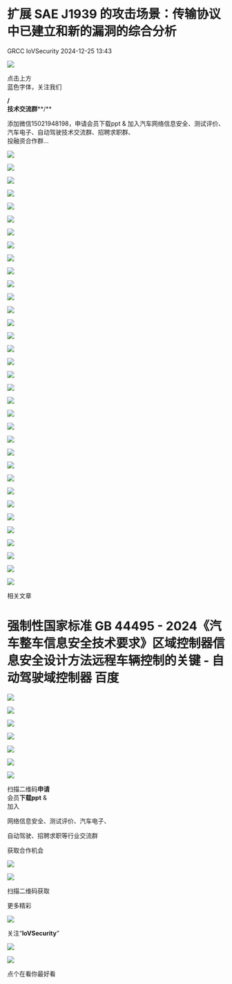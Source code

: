#  扩展 SAE J1939 的攻击场景：传输协议中已建立和新的漏洞的综合分析   
GRCC  IoVSecurity   2024-12-25 13:43  
  
![](https://mmbiz.qpic.cn/mmbiz_gif/CQb4KERYG3QA0ezCCjgRONQvXCf3wka7je04trwIyMqsDUWBubpwfiahXImiaoia7NnueGomOO28vicSZ5wEFFTa1Q/640?wx_fmt=gif "")  
  
点击上方  
蓝色字体，关注我们  
  
**/**  
**技术交流群****/**  
  
添加微信15021948198，申请会员下载ppt & 加入汽车网络信息安全、测试评价、汽车电子、自动驾驶技术交流群、招聘求职群、  
投融资合作群...  
  
![](https://mmbiz.qpic.cn/mmbiz_jpg/uTSIm9RGwm3WHjwo9D3wgRDj46bIFwfHqsCeIibjYzK7ia7puWNnlXDRJoGP98rykocPTIjugWKbVR7Nl72SHleg/640?wx_fmt=jpeg&from=appmsg "")  
  
![](https://mmbiz.qpic.cn/mmbiz_jpg/uTSIm9RGwm3WHjwo9D3wgRDj46bIFwfHSxggx7EKZNwgDC7u3faTia3c1YicMSAibhqpoSNGAXfgW5jSjSaPhgRaQ/640?wx_fmt=jpeg&from=appmsg "")  
  
![](https://mmbiz.qpic.cn/mmbiz_jpg/uTSIm9RGwm3WHjwo9D3wgRDj46bIFwfHML1o5KknKxQYhavDV0SLicNlL746KZhr3JGicFzv98q5WjMB2X69pudw/640?wx_fmt=jpeg&from=appmsg "")  
  
![](https://mmbiz.qpic.cn/mmbiz_jpg/uTSIm9RGwm3WHjwo9D3wgRDj46bIFwfHUo9eBfU1qOIjyJLO1neflibZWozribxriaC89z5M6aibdoHicCAUbVwU2Wg/640?wx_fmt=jpeg&from=appmsg "")  
  
![](https://mmbiz.qpic.cn/mmbiz_jpg/uTSIm9RGwm3WHjwo9D3wgRDj46bIFwfHZEZsv9CbLzSMWHgHXZh3aTWbL92wiaY7NOZgjVxKyQiciadKAYMFnS7rg/640?wx_fmt=jpeg&from=appmsg "")  
  
![](https://mmbiz.qpic.cn/mmbiz_jpg/uTSIm9RGwm3WHjwo9D3wgRDj46bIFwfHcxWJ1ibRibGrib7CMDVuHibC7d7QJuP7m8NSccrd0Q7rG4an7ETgqtsWjw/640?wx_fmt=jpeg&from=appmsg "")  
  
![](https://mmbiz.qpic.cn/mmbiz_jpg/uTSIm9RGwm3WHjwo9D3wgRDj46bIFwfHibttDViaaFBQoxgMZy2kzlyIBwCHNhSrp26HfNYd7B4bpBKNK7RPR2Wg/640?wx_fmt=jpeg&from=appmsg "")  
  
![](https://mmbiz.qpic.cn/mmbiz_jpg/uTSIm9RGwm3WHjwo9D3wgRDj46bIFwfHcLY1hrk51A47eGrdLZRYAicFJ2DbBNNSTnq4oI3icwF3ibVKku55o2k8A/640?wx_fmt=jpeg&from=appmsg "")  
  
![](https://mmbiz.qpic.cn/mmbiz_jpg/uTSIm9RGwm3WHjwo9D3wgRDj46bIFwfHIroibjdYgXs1adWIEYMAOWtaaR1bbW9Eh8SGpK1knPickPXAg3zDz7pA/640?wx_fmt=jpeg&from=appmsg "")  
  
![](https://mmbiz.qpic.cn/mmbiz_jpg/uTSIm9RGwm3WHjwo9D3wgRDj46bIFwfH2fv9ql6r2yzpU5jYZDBODGUQvGtkMYUXJodf6Ug5HnRS2jA0ZJjJFw/640?wx_fmt=jpeg&from=appmsg "")  
  
![](https://mmbiz.qpic.cn/mmbiz_jpg/uTSIm9RGwm3WHjwo9D3wgRDj46bIFwfH0N5ZhMtDWQxD0nvbwKAOCNOyqhuYn05m3IugpveN966SXCIS1Ixu4g/640?wx_fmt=jpeg&from=appmsg "")  
  
![](https://mmbiz.qpic.cn/mmbiz_jpg/uTSIm9RGwm3WHjwo9D3wgRDj46bIFwfHlvHyib4FQClBFO0eB4IoveYXicy08XBjjhurQH1aqJhprrFyUvvmgUsA/640?wx_fmt=jpeg&from=appmsg "")  
  
![](https://mmbiz.qpic.cn/mmbiz_jpg/uTSIm9RGwm3WHjwo9D3wgRDj46bIFwfHN5WUTibuFHiaSCZMXUWSr6lBKyXVq2uC8EILHhibSAjvlTmUbF5c3FkFw/640?wx_fmt=jpeg&from=appmsg "")  
  
![](https://mmbiz.qpic.cn/mmbiz_jpg/uTSIm9RGwm3WHjwo9D3wgRDj46bIFwfHsjKxbSMQiaI2D293qq635xTkGVDUNOZRk0FMm68bK3GzlaHKCMPZGdw/640?wx_fmt=jpeg&from=appmsg "")  
  
![](https://mmbiz.qpic.cn/mmbiz_jpg/uTSIm9RGwm3WHjwo9D3wgRDj46bIFwfHNUOiaYaABuW2YrkLbsQ7gkt1HvaoT6HEHHXMcefkib6LaCePSFZH4Qgg/640?wx_fmt=jpeg&from=appmsg "")  
  
![](https://mmbiz.qpic.cn/mmbiz_jpg/uTSIm9RGwm3WHjwo9D3wgRDj46bIFwfH8Jy7L9yvicO6q7UZH8TmBdhSXicdOUFxN03vfcKvzSrzib0IT2icicGuOew/640?wx_fmt=jpeg&from=appmsg "")  
  
![](https://mmbiz.qpic.cn/mmbiz_jpg/uTSIm9RGwm3WHjwo9D3wgRDj46bIFwfHXgt011CwrNUx1xswokzgAc5yJIqEYCwFyo9WjSTicubK6536LyXnINA/640?wx_fmt=jpeg&from=appmsg "")  
  
![](https://mmbiz.qpic.cn/mmbiz_jpg/uTSIm9RGwm3WHjwo9D3wgRDj46bIFwfHJCFrTjdia6VscxH48yRMQMicXhPpCHE6bicozFsXeKdZwZ0Q19Z1q5vtQ/640?wx_fmt=jpeg&from=appmsg "")  
  
![](https://mmbiz.qpic.cn/mmbiz_jpg/uTSIm9RGwm3WHjwo9D3wgRDj46bIFwfHQ5xwxboffhXk51icqvCCiazJedcY7zKu0ePgtiaV0L4lYGfWhlatYPpQg/640?wx_fmt=jpeg&from=appmsg "")  
  
![](https://mmbiz.qpic.cn/mmbiz_jpg/uTSIm9RGwm3WHjwo9D3wgRDj46bIFwfHcYBU4XokhvWkzRkuibHic4UzOhWUgibMcKhyMTyOzt5aUia7fzUCHo90BQ/640?wx_fmt=jpeg&from=appmsg "")  
  
![](https://mmbiz.qpic.cn/mmbiz_jpg/uTSIm9RGwm3WHjwo9D3wgRDj46bIFwfHtDw5QoVicQupfWRNx8ia05DIYBbia6HwyzeFymVicUNe82qp9w4kvLGycw/640?wx_fmt=jpeg&from=appmsg "")  
  
![](https://mmbiz.qpic.cn/mmbiz_jpg/uTSIm9RGwm3WHjwo9D3wgRDj46bIFwfHtI6ZqZKFxxffaJvGbxC5OqJhN0DSBxCECMk9XlTCp8ibeFv8x8512Sw/640?wx_fmt=jpeg&from=appmsg "")  
  
![](https://mmbiz.qpic.cn/mmbiz_jpg/uTSIm9RGwm3WHjwo9D3wgRDj46bIFwfHobtlWiaLIiaxibqIf6UJ9ibaDY3TdAXRW7qaDPbEVebWuB0NUnia0QUrMFg/640?wx_fmt=jpeg&from=appmsg "")  
  
![](https://mmbiz.qpic.cn/mmbiz_jpg/uTSIm9RGwm3WHjwo9D3wgRDj46bIFwfHz0dkZ14sy1ztrBVGnZh4tibVB57yXR8ApqicOXpebpokJpLDWczG5Jqg/640?wx_fmt=jpeg&from=appmsg "")  
  
![](https://mmbiz.qpic.cn/mmbiz_jpg/uTSIm9RGwm3WHjwo9D3wgRDj46bIFwfHtoTCbg6nXkClQ5W9ic0ZkeQBfI3e9ydCSXmypweBdACZMb8LdsFxiaUA/640?wx_fmt=jpeg&from=appmsg "")  
  
![](https://mmbiz.qpic.cn/mmbiz_jpg/uTSIm9RGwm3WHjwo9D3wgRDj46bIFwfHW9dcRl483dDbnfsetSf6giaYl1mO0nqycP2ZNWX5qb6S9pOibuApeiaEA/640?wx_fmt=jpeg&from=appmsg "")  
  
![](https://mmbiz.qpic.cn/mmbiz_jpg/uTSIm9RGwm3WHjwo9D3wgRDj46bIFwfH1RicuqichkyibH3QCskd4p1xomXFX1iclibHYNIp4nEY2hahiaic5XGEK4LEg/640?wx_fmt=jpeg&from=appmsg "")  
  
![](https://mmbiz.qpic.cn/mmbiz_jpg/uTSIm9RGwm3WHjwo9D3wgRDj46bIFwfHCcMsmVIlNR7ib54R2m6j8TKkRRPdVibibEg65lWN8wPX4h2c2RcsIlicPw/640?wx_fmt=jpeg&from=appmsg "")  
  
![](https://mmbiz.qpic.cn/mmbiz_jpg/uTSIm9RGwm3WHjwo9D3wgRDj46bIFwfHtk3L83GTup43CUg9G4RAg2JQMxnzYibX78MVRNoLpPwEgtrRd03ib5Kw/640?wx_fmt=jpeg&from=appmsg "")  
  
![](https://mmbiz.qpic.cn/mmbiz_jpg/uTSIm9RGwm3WHjwo9D3wgRDj46bIFwfHmKvUSXoBH69fSYiaeMjUlibwXtGYXTibLnjmudPRsicbQg82R4WUnVNsTw/640?wx_fmt=jpeg&from=appmsg "")  
  
![](https://mmbiz.qpic.cn/mmbiz_jpg/uTSIm9RGwm3WHjwo9D3wgRDj46bIFwfHyLSBQyfnbO27DqDpA3ZwA3UM2Unwib0MC8EZ7Mia8uUvbgpfaZ5CaHzg/640?wx_fmt=jpeg&from=appmsg "")  
  
![](https://mmbiz.qpic.cn/mmbiz_jpg/uTSIm9RGwm3WHjwo9D3wgRDj46bIFwfHN8AicCop0ADP6a33CPtAZbMY9JVd6D1s3GURld0KeHicibN2hxZibyPvoQ/640?wx_fmt=jpeg&from=appmsg "")  
  
![](https://mmbiz.qpic.cn/mmbiz_jpg/uTSIm9RGwm3WHjwo9D3wgRDj46bIFwfH8O0tVic5t7ia1KGicDnPXibSaQdbU9gvVMqYQ9ZWreY6zv3kSe3PdlqlRg/640?wx_fmt=jpeg&from=appmsg "")  
  
![](https://mmbiz.qpic.cn/mmbiz_gif/b96CibCt70iabwjyojLhA03PtxUnkNPREnt2F48ywfXLpDdDAjicOTPI8Q94tVLbJ58tbRs12iaXDKhUOW9gd4NlFA/640?wx_fmt=gif "")  
  
相关文章  
  
# 强制性国家标准 GB 44495 - 2024《汽车整车信息安全技术要求》区域控制器信息安全设计方法远程车辆控制的关键 - 自动驾驶域控制器 百度  
  
  
![](https://mmbiz.qpic.cn/mmbiz_gif/MfTd6rd9CyvNRMW8I9cvI1CK5gKiaYqg2veTn9t9dAe1GxYic7pAvgvRIKNFickConFyX8AvW2reAq8GchJI6aBpA/640?wx_fmt=gif&wxfrom=5&wx_lazy=1&tp=webp "")  
  
![](https://mmbiz.qpic.cn/mmbiz_png/uTSIm9RGwm2ibCXAqscUBFTNLrCIbLu1tPlcf7nrA5j8T9URbGO6hyDY7JhPiaKsuIiap80hkgCBq0L9LBzKwUyRQ/640?wx_fmt=png&from=appmsg "")  
  
  
  
![](https://mmbiz.qpic.cn/mmbiz_png/uTSIm9RGwm2Ro2Xx2aPfCGrJq4tsVjczgYChz2mVX8ibzVfkUgnBdVYVPGOpxpMMHiaNwHUo9XuRXia6q7PINL5AQ/640?wx_fmt=png&from=appmsg "")  
  
  
![](https://mmbiz.qpic.cn/mmbiz_png/uTSIm9RGwm0MvjibtBPulLbqZLA8jTRZrbA3vibXiaU0NEXmd50FXBrlm4dHbnFStTARjzyXzFhwZOUcwrZfgiaJ4g/640?wx_fmt=other&from=appmsg&tp=webp&wxfrom=5&wx_lazy=1&wx_co=1 "")  
  
![](https://mmbiz.qpic.cn/mmbiz_png/8Pvibnf7ic0cy77VtN8ibA7XuZgvGQoicjpar7CWkfIEXV4CEjiankS0tjDZEUgxhNHf0HicpBNcO4YuhOm5eIdb7RaA/640?wx_fmt=other&tp=webp&wxfrom=5&wx_lazy=1&wx_co=1 "")  
  
  
![](https://mmbiz.qpic.cn/mmbiz_png/9yhibG49kQicogTWBZcB6XwgTib9lH6QN57pFdZwoRicFbc3JLM7icu8hadyzRKztBHGZ7eDEVgMiaHYqExfhbbpb5vA/640?wx_fmt=other&tp=webp&wxfrom=5&wx_lazy=1&wx_co=1 "")  
  
![](https://mmbiz.qpic.cn/mmbiz_png/uTSIm9RGwm2F3KDtuNYvmkK20aeBw5tzC4P9ibHF9ZvNa8C5jrwloaUH0C7GHj5j9icJh7XicdFckbQ3M0sSlKs8w/640?wx_fmt=other&from=appmsg&tp=webp&wxfrom=5&wx_lazy=1&wx_co=1 "")  
  
扫描二维码**申请**  
会员**下载ppt** &   
加入  
  
网络信息安全、测试评价、汽车电子、  
  
自动驾驶、招聘求职等行业交流群  
  
获取合作机会  
  
  
![](https://mmbiz.qpic.cn/mmbiz_png/kuhNyShuqyAGSIk680L6OHthYzkwuUDkKqfw3icohb1JLrEvjicKgfaiatIDP1L7RN7zPQkzbrksWzTMmgh5LKjzA/640?wx_fmt=other&tp=webp&wxfrom=5&wx_lazy=1&wx_co=1 "")  
  
![](https://mmbiz.qpic.cn/mmbiz_jpg/uTSIm9RGwm0ibSggKRaicPibLl2nXk3lGdgeoXo0P9Xy8e2aNHPm3LOhKjicHk2zhB5V1ar3CwUTs258UkiaTPYq4gw/640?wx_fmt=other&tp=webp&wxfrom=5&wx_lazy=1&wx_co=1 "")  
  
扫描二维码获取  
  
更多精彩  
  
![](https://mmbiz.qpic.cn/mmbiz_png/XiacM3aibSNia0qvdL1PUiaZugASarnXx5wAxT5ic13sgRB49E67AsdWeZpHnibUEW2oibToqEWRjHmImztgv33MaknnQ/640?wx_fmt=other&tp=webp&wxfrom=5&wx_lazy=1&wx_co=1 "")  
  
  
关注“**IoVSecurity**”  
  
  
![](https://mmbiz.qpic.cn/mmbiz_png/fBQwicMRtG3qyicHcTibNaG9RMs2E8knzWpfH0gnibzKsciaBTYdnW8mFyNgvEAqBNoib29iasxMgwh2gWRSIkINyHVLA/640?wx_fmt=other&tp=webp&wxfrom=5&wx_lazy=1&wx_co=1 "")  
  
![](https://mmbiz.qpic.cn/mmbiz_png/D7nIuxbSmauhlzDVRGHTibAGyGcFvY5qFSPyZdMCxTSXwjhzFTotRe6rciaIxatoAHF0MPI73MMPAbf0UUMIMSvw/640?wx_fmt=other&tp=webp&wxfrom=5&wx_lazy=1&wx_co=1 "")  
  
点个在看你最好看  
  
  
